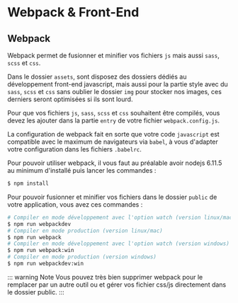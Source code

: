 # Webpack & Front-End

## Webpack
Webpack permet de fusionner et minifier vos fichiers `js` mais aussi `sass`, `scss` et `css`.

Dans le dossier `assets`, sont disposez des dossiers dédiés au développement front-end javascript, mais aussi pour la partie style avec du `sass`, `scss` et `css` sans oublier le dossier `img` pour stocker nos images, ces derniers seront optimisées si ils sont lourd.

Pour que vos fichiers `js`, `sass`, `scss` et `css` souhaitent être compilés, vous devez les ajouter dans la partie `entry` de votre fichier `webpack.config.js`.

La configuration de webpack fait en sorte que votre code `javascript` est compatible avec le maximum de navigateurs via `babel`, à vous d'adapter votre configuration dans les fichiers `.babelrc`.

Pour pouvoir utiliser webpack, il vous faut au préalable avoir nodejs 6.11.5 au minimum d'installé puis lancer les commandes :
``` bash
$ npm install
```

Pour pouvoir fusionner et minifier vos fichiers dans le dossier `public` de votre application, vous avez ces commandes :
``` bash
# Compiler en mode développement avec l'option watch (version linux/mac)
$ npm run webpackdev
# Compiler en mode production (version linux/mac)
$ npm run webpack
# Compiler en mode développement avec l'option watch (version windows)
$ npm run webpack:win
# Compiler en mode production (version windows)
$ npm run webpackdev:win
```

::: warning Note
Vous pouvez très bien supprimer webpack pour le remplacer par un autre outil ou et gérer vos fichier css/js directement dans le dossier public.
:::
